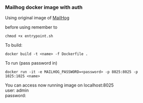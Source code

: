 ### Mailhog docker image with auth

Using original image of [MailHog](https://github.com/mailhog/MailHog)

before using remember to 
```
chmod +x entrypoint.sh
```

To build:
```
docker build -t <name> -f Dockerfile .
```
To run (pass password in)

```
docker run -it -e MAILHOG_PASSWORD=<password> -p 8025:8025 -p 1025:1025 <name>
```

You can access now running image on localhost:8025  
user: admin  
password: <password>  
